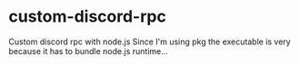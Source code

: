# custom-discord-rpc
Custom discord rpc with node.js
Since I'm using pkg the executable is very because it has to bundle node.js runtime...
